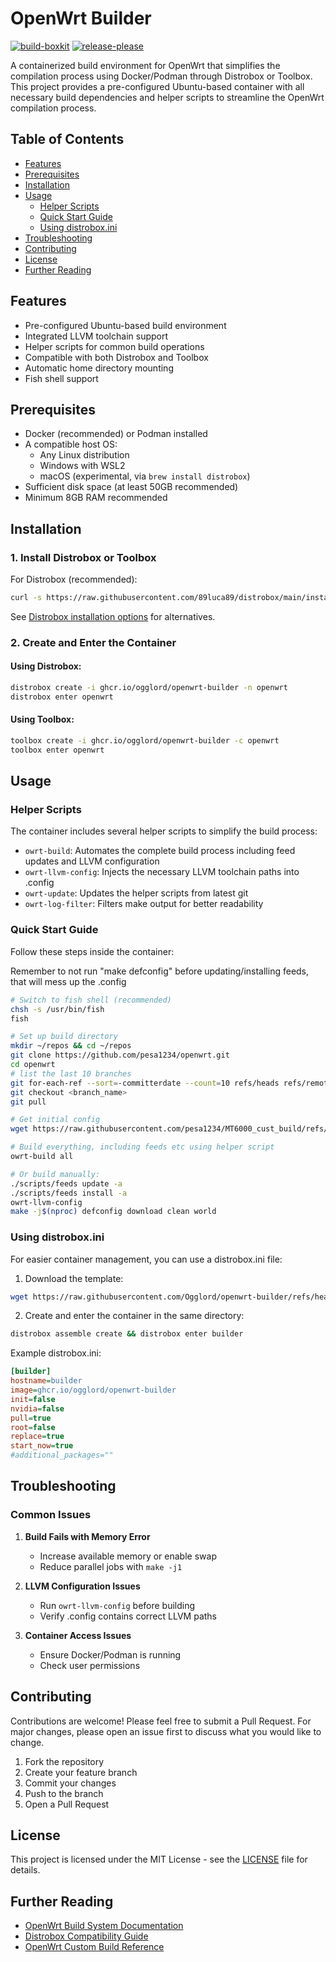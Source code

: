 # OpenWrt Builder

[![build-boxkit](https://github.com/Ogglord/openwrt-builder/actions/workflows/build-boxkit.yml/badge.svg)](https://github.com/Ogglord/openwrt-builder/actions/workflows/build-boxkit.yml)
[![release-please](https://github.com/Ogglord/openwrt-builder/actions/workflows/release-please.yml/badge.svg?event=push)](https://github.com/Ogglord/openwrt-builder/actions/workflows/release-please.yml)

A containerized build environment for OpenWrt that simplifies the compilation process using Docker/Podman through Distrobox or Toolbox. This project provides a pre-configured Ubuntu-based container with all necessary build dependencies and helper scripts to streamline the OpenWrt compilation process.

## Table of Contents
- [Features](#features)
- [Prerequisites](#prerequisites)
- [Installation](#installation)
- [Usage](#usage)
  - [Helper Scripts](#helper-scripts)
  - [Quick Start Guide](#quick-start-guide)
  - [Using distrobox.ini](#using-distroboxini)
- [Troubleshooting](#troubleshooting)
- [Contributing](#contributing)
- [License](#license)
- [Further Reading](#further-reading)

## Features
- Pre-configured Ubuntu-based build environment
- Integrated LLVM toolchain support
- Helper scripts for common build operations
- Compatible with both Distrobox and Toolbox
- Automatic home directory mounting
- Fish shell support

## Prerequisites
- Docker (recommended) or Podman installed
- A compatible host OS:
  - Any Linux distribution
  - Windows with WSL2
  - macOS (experimental, via `brew install distrobox`)
- Sufficient disk space (at least 50GB recommended)
- Minimum 8GB RAM recommended

## Installation

### 1. Install Distrobox or Toolbox

For Distrobox (recommended):
```bash
curl -s https://raw.githubusercontent.com/89luca89/distrobox/main/install | sudo sh
```
See [Distrobox installation options](https://github.com/89luca89/distrobox/?tab=readme-ov-file#installation) for alternatives.

### 2. Create and Enter the Container

#### Using Distrobox:
```bash
distrobox create -i ghcr.io/ogglord/openwrt-builder -n openwrt
distrobox enter openwrt
```

#### Using Toolbox:
```bash
toolbox create -i ghcr.io/ogglord/openwrt-builder -c openwrt
toolbox enter openwrt
```

## Usage

### Helper Scripts
The container includes several helper scripts to simplify the build process:

- `owrt-build`: Automates the complete build process including feed updates and LLVM configuration
- `owrt-llvm-config`: Injects the necessary LLVM toolchain paths into .config
- `owrt-update`: Updates the helper scripts from latest git
- `owrt-log-filter`: Filters make output for better readability

### Quick Start Guide

Follow these steps inside the container:

Remember to not run "make defconfig" before updating/installing feeds, that will mess up the .config

```bash
# Switch to fish shell (recommended)
chsh -s /usr/bin/fish
fish

# Set up build directory
mkdir ~/repos && cd ~/repos
git clone https://github.com/pesa1234/openwrt.git
cd openwrt
# list the last 10 branches
git for-each-ref --sort=-committerdate --count=10 refs/heads refs/remotes --format='%(committerdate:short) %(refname:short)'
git checkout <branch_name>
git pull

# Get initial config
wget https://raw.githubusercontent.com/pesa1234/MT6000_cust_build/refs/heads/main/config_file/.config

# Build everything, including feeds etc using helper script
owrt-build all

# Or build manually:
./scripts/feeds update -a
./scripts/feeds install -a
owrt-llvm-config
make -j$(nproc) defconfig download clean world
```

### Using distrobox.ini

For easier container management, you can use a distrobox.ini file:

1. Download the template:
```bash
wget https://raw.githubusercontent.com/Ogglord/openwrt-builder/refs/heads/main/distrobox.ini
```

2. Create and enter the container in the same directory:
```bash
distrobox assemble create && distrobox enter builder
```

Example distrobox.ini:
```ini
[builder]
hostname=builder
image=ghcr.io/ogglord/openwrt-builder
init=false
nvidia=false
pull=true
root=false
replace=true
start_now=true
#additional_packages=""
```

## Troubleshooting

### Common Issues

1. **Build Fails with Memory Error**
   - Increase available memory or enable swap
   - Reduce parallel jobs with `make -j1`

2. **LLVM Configuration Issues**
   - Run `owrt-llvm-config` before building
   - Verify .config contains correct LLVM paths

3. **Container Access Issues**
   - Ensure Docker/Podman is running
   - Check user permissions

## Contributing

Contributions are welcome! Please feel free to submit a Pull Request. For major changes, please open an issue first to discuss what you would like to change.

1. Fork the repository
2. Create your feature branch
3. Commit your changes
4. Push to the branch
5. Open a Pull Request

## License

This project is licensed under the MIT License - see the [LICENSE](LICENSE) file for details.

## Further Reading

- [OpenWrt Build System Documentation](https://openwrt.org/docs/guide-developer/toolchain/use-buildsystem)
- [Distrobox Compatibility Guide](https://github.com/89luca89/distrobox/blob/main/docs/compatibility.md#host-distros)
- [OpenWrt Custom Build Reference](https://github.com/Fail-Safe/openwrt-pesa1234-build)
